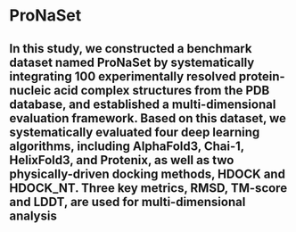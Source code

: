 # ProNaSet
## In this study, we constructed a benchmark dataset named ProNaSet by systematically integrating 100 experimentally resolved protein-nucleic acid complex structures from the PDB database, and established a multi-dimensional evaluation framework. Based on this dataset, we systematically evaluated four deep learning algorithms, including AlphaFold3, Chai-1, HelixFold3, and Protenix, as well as two physically-driven docking methods, HDOCK and HDOCK_NT. Three key metrics, RMSD, TM-score and LDDT, are used for multi-dimensional analysis ##
